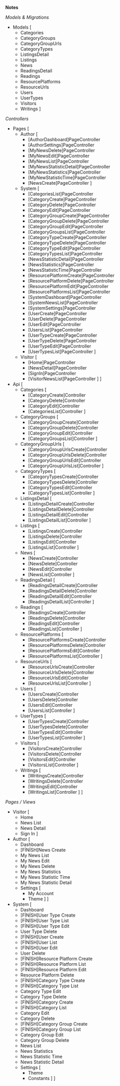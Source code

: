 **Notes**

*Models & Migrations*
* Models [
    * Categories
    * CategoryGroups
    * CategoryGroupUrls
    * CategoryTypes
    * ListingsDetail
    * Listings
    * News
    * ReadingsDetail
    * Readings
    * ResourcePlatforms
    * ResourceUrls
    * Users
    * UserTypes
    * Visitors
    * Writings
]

*Controllers*
* Pages [
    * Author [
        * [AuthorDashboard]PageController
        * [AuthorSettings]PageController
        * [MyNewsDelete]PageController
        * [MyNewsEdit]PageController
        * [MyNewsList]PageController
        * [MyNewsStatisticDetail]PageController
        * [MyNewsStatistics]PageController
        * [MyNewStatisticTime]PageController
        * [NewsCreate]PageController
    ]
    * System [
        * [CategoriesList]PageController
        * [CategoryCreate]PageController
        * [CategoryDelete]PageController
        * [CategoryEdit]PageController
        * [CategoryGroupCreate]PageController
        * [CategoryGroupDelete]PageController
        * [CategoryGroupEdit]PageController
        * [CategoryGroupsList]PageController
        * [CategoryTypeCreate]PageController
        * [CategoryTypeDelete]PageController
        * [CategoryTypeEdit]PageController
        * [CategoryTypesList]PageController
        * [NewsStatisticDetail]PageController
        * [NewsStatistics]PageController
        * [NewsStatisticTime]PageController
        * [ResourcePlatformCreate]PageController
        * [ResourcePlatformDelete]PageController
        * [ResourcePlatformEdit]PageController
        * [ResourcePlatformsList]PageController
        * [SystemDashboard]PageController
        * [SystemNewsList]PageController
        * [SystemSettings]PageController
        * [UserCreate]PageController
        * [UserDelete]PageController
        * [UserEdit]PageController
        * [UsersList]PageController
        * [UserTypeCreate]PageController
        * [UserTypeDelete]PageController
        * [UserTypeEdit]PageController
        * [UserTypesList]PageController
    ]
    * Visitor [
        * [Home]PageController
        * [NewsDetail]PageController
        * [SignIn]PageController
        * [VisitorNewsList]PageController
    ]
]
* Api [
    * Categories [
        * [CategoryCreate]Controller
        * [CategoryDelete]Controller
        * [CategoryEdit]Controller
        * [CategoriesList]Controller
    ]
    * CategoryGroups [
        * [CategoryGroupCreate]Controller
        * [CategoryGroupDelete]Controller
        * [CategoryGroupEdit]Controller
        * [CategoryGroupsList]Controller
    ]
    * CategoryGroupUrls [
        * [CategoryGroupUrlsCreate]Controller
        * [CategoryGroupUrlsDelete]Controller
        * [CategoryGroupUrlsEdit]Controller
        * [CategoryGroupUrlsList]Controller
    ]
    * CategoryTypes [
        * [CategoryTypesCreate]Controller
        * [CategoryTypesDelete]Controller
        * [CategoryTypesEdit]Controller
        * [CategoryTypesList]Controller
    ]
    * ListingsDetail [
        * [ListingsDetailCreate]Controller
        * [ListingsDetailDelete]Controller
        * [ListingsDetailEdit]Controller
        * [ListingsDetailList]Controller
    ]
    * Listings [
        * [ListingsCreate]Controller
        * [ListingsDelete]Controller
        * [ListingsEdit]Controller
        * [ListingsList]Controller
    ]
    * News [
        * [NewsCreate]Controller
        * [NewsDelete]Controller
        * [NewsEdit]Controller
        * [NewsList]Controller
    ]
    * ReadingsDetail [
        * [ReadingsDetailCreate]Controller
        * [ReadingsDetailDelete]Controller
        * [ReadingsDetailEdit]Controller
        * [ReadingsDetailList]Controller
    ]
    * Readings [
        * [ReadingsCreate]Controller
        * [ReadingsDelete]Controller
        * [ReadingsEdit]Controller
        * [ReadingsList]Controller
    ]
    * ResourcePlatforms [
        * [ResourcePlatformsCreate]Controller
        * [ResourcePlatformsDelete]Controller
        * [ResourcePlatformsEdit]Controller
        * [ResourcePlatformsList]Controller
    ]
    * ResourceUrls [
        * [ResourceUrlsCreate]Controller
        * [ResourceUrlsDelete]Controller
        * [ResourceUrlsEdit]Controller
        * [ResourceUrlsList]Controller
    ]
    * Users [
        * [UsersCreate]Controller
        * [UsersDelete]Controller
        * [UsersEdit]Controller
        * [UsersList]Controller
    ]
    * UserTypes [
        * [UserTypesCreate]Controller
        * [UserTypesDelete]Controller
        * [UserTypesEdit]Controller
        * [UserTypesList]Controller
    ]
    * Visitors [
        * [VisitorsCreate]Controller
        * [VisitorsDelete]Controller
        * [VisitorsEdit]Controller
        * [VisitorsList]Controller
    ]
    * Writings [
        * [WritingsCreate]Controller
        * [WritingsDelete]Controller
        * [WritingsEdit]Controller
        * [WritingsList]Controller
    ]
]

*Pages / Views*
* Visitor [
    - Home
    - News List
    - News Detail
    - Sign In
]
* Author [
    - Dashboard
    - [FİNİSH]News Create
    - My News List
    - My News Edit
    - My News Delete
    - My News Statistics
    - My News Statistic Time
    - My News Statistic Detail
    - Settings [
        - My Account
        - Theme
    ]
]
* System [
    - Dashboard
    - [FİNİSH]User Type Create
    - [FİNİSH]User Type List
    - [FİNİSH]User Type Edit
    - User Type Delete
    - [FİNİSH]User Create
    - [FİNİSH]User List
    - [FİNİSH]User Edit
    - User Delete
    - [FİNİSH]Resource Platform Create
    - [FİNİSH]Resource Platform List
    - [FİNİSH]Resource Platform Edit
    - Resource Platform Delete
    - [FİNİSH]Category Type Create
    - [FİNİSH]Category Type List
    - Category Type Edit
    - Category Type Delete
    - [FİNİSH]Category Create
    - [FİNİSH]Category List
    - Category Edit
    - Category Delete
    - [FİNİSH]Category Group Create
    - [FİNİSH]Category Group List
    - Category Group Edit
    - Category Group Delete
    - News List 
    - News Statistics
    - News Statistic Time
    - News Statistic Detail
    - Settings [
        - Theme
        - Constants
    ]
]